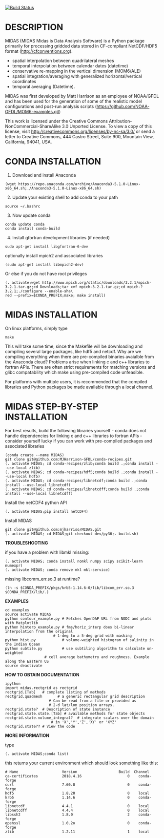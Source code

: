 [![Build Status](https://travis-ci.org/mjharriso/MIDAS.svg?branch=master)](https://travis-ci.org/mjharriso/MIDAS)

# DESCRIPTION

 MIDAS (MIDAS Midas is Data Analysis Software)
 is a Python package primarily for processing
 gridded data stored in CF-compliant NetCDF/HDF5 format
 (http://cfconventions.org).

 * spatial interpolation between quadrilateral meshes
 * temporal interpolation between calendar dates (datetime)
 * conservative re-mapping in the vertical dimension (MOM6/ALE)
 * spatial integration/averaging with generalized horizontal/vertical coordinates
 * temporal averaging (Datetime).

 MIDAS was first developed by Matt Harrison as an employee of NOAA/GFDL
 and has been used for the generation of some of the realistic model configurations
 and post-run analysis scripts (https://github.com/NOAA-GFDL/MOM6-examples.git)


 This work is licensed under the Creative Commons
 Attribution-NonCommercial-ShareAlike 3.0 Unported License.
 To view a copy of this license, visit
 http://creativecommons.org/licenses/by-nc-sa/3.0/
 or send a letter to Creative Commons, 444 Castro Street,
 Suite 900, Mountain View, California, 94041, USA.

# CONDA INSTALLATION

1. Download and install Anaconda

```
(wget https://repo.anaconda.com/archive/Anaconda3-5.1.0-Linux-x86_64.sh;./Anaconda3-5.1.0-Linux-x86_64.sh)
```

2. Update your existing shell to add conda to your path

```
source ~/.bashrc
```

3. Now update conda

```
conda update conda
conda install conda-build
```

4. Install gfortran development libraries (if needed)

```
sudo apt-get install libgfortran-6-dev
```

optionally install mpich2 and associated libraries

```
(sudo apt-get install libmpich2-dev)
```

Or else if you do not have root privileges

```
(. activate;wget http://www.mpich.org/static/downloads/3.2.1/mpich-3.2.1.tar.gz;cd Downloads;tar xvf mpich-3.2.1.tar.gz;cd mpich-?3.2.1;./configure --enable-sha\
red --prefix=$CONDA_PREFIX;make; make install)
```


# MIDAS INSTALLATION

On linux platforms, simply type

```
make
```

This will take some time, since the Makefile will be downloading and compiling several large packages, like hdf5 and netcdf. Why are we compiling everything when there are pre-compiled binaries avaialble from the Anaconda cloud? Problems arise when linking c and c++ libraries to fortran APIs. There are often strict requirements for matching versions and glibc compatability which make using pre-compiled code unfeasible.

For platforms with multiple users, it is recommended that the compiled libraries and Python packages be made available through a local channel.

# MIDAS STEP-BY-STEP INSTALLATION

For best results, build the following libraries yourself - conda does not handle dependencies for linking c and c++ libraries to fortran APIs - consider yourself lucky if you can work with pre-compiled packages and associated libraries

```
(conda create --name MIDAS)
git clone git@github.com:MJHarrison-GFDL/conda-recipes.git
(. activate MIDAS; cd conda-recipes/zlib;conda build .;conda install --use-local zlib)
(. activate MIDAS; cd conda-recipes/hdf5;conda build .;conda install --use-local hdf5)
(. activate MIDAS; cd conda-recipes/libnetcdf;conda build .;conda install --use-local libnetcdf)
(. activate MIDAS; cd conda-recipes/libnetcdff;conda build .;conda install --use-local libnetcdff)
```

Install the netCDF4 python API

```
(. activate MIDAS;pip install netCDF4)
```

Install MIDAS

```
git clone git@github.com:mjharriso/MIDAS.git
(. activate MIDAS; cd MIDAS;git checkout dev/py36;. build.sh)
```

**TROUBLESHOOTING**

if you have a problem with libmkl missing:

```
(. activate MIDAS; conda install nomkl numpy scipy scikit-learn numexpr)
(. activate MIDAS; conda remove mkl mkl-service)
```

missing libcomm_err.so.3 at runtime?

```
(ln -s $CONDA_PREFIX/pkgs/krb5-1.14.6-0/lib/libcom_err.so.3 $CONDA_PREFIX/lib/.)
```


**EXAMPLES**

```
cd examples
source activate MIDAS
python contour_example.py # Fetches OpenDAP URL from NODC and plots with Matplotlib
python hinterp_example.py # fms/horiz_interp does bi-linear interpolation from the original
                 	  # 1-deg to a 5-deg grid with masking
python hist.py            # volume-weighted histogram of salinity in the Indian Ocean
python subtile.py         # use subtiling algorithm to calculate un-weighted
 	       		  # cell average bathymetry and roughness. Example along the Eastern US
source deactivate
```

**HOW TO OBTAIN DOCUMENTATION**

```
ipython
import midas.rectgrid as rectgrid
rectgrid.[Tab]   # complete listing of methods
rectgrid.quadmesh       # a generic rectangular grid description
				    # Can be read from a file or provided as
				    # 2-d lat/lon position arrays.
rectgrid.state?  # Description of state instance
rectgrid.state.state.[Tab] # available methods for state objects
rectgrid.state.volume_integral?  # integrate scalars over the domain
				     # in 'X','Y','Z','XY' or 'XYZ'
rectgrid.state?? # View the code
```

**MORE INFORMATION**

type

```
(. activate MIDAS;conda list)
```

this returns your current environment which should look something like this:

```
# Name                    Version                   Build  Channel
ca-certificates           2018.4.16                     0    conda-forge
curl                      7.60.0                        0    conda-forge
hdf5                      1.8.20                        0    local
krb5                      1.14.6                        0    conda-forge
libnetcdf                 4.4.1                         0    local
libnetcdff                4.4.4                         0    local
libssh2                   1.8.0                         2    conda-forge
openssl                   1.0.2o                        0    conda-forge
zlib                      1.2.11                        1    local

```